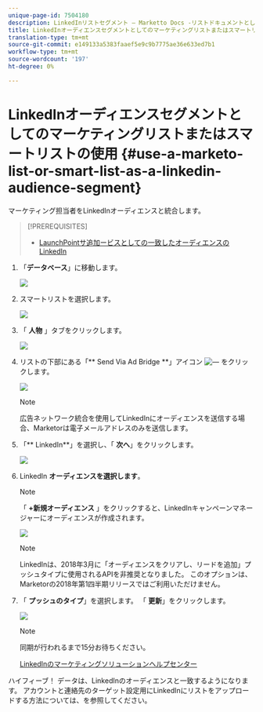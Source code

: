 ```yaml
---
unique-page-id: 7504180
description: LinkedInリストセグメント — Marketto Docs -リストドキュメントとしてのMarketoオーディエンスまたはスマート製品の使用
title: LinkedInオーディエンスセグメントとしてのマーケティングリストまたはスマートリストの使用
translation-type: tm+mt
source-git-commit: e149133a5383faaef5e9c9b7775ae36e633ed7b1
workflow-type: tm+mt
source-wordcount: '197'
ht-degree: 0%

---
```



# LinkedInオーディエンスセグメントとしてのマーケティングリストまたはスマートリストの使用 {#use-a-marketo-list-or-smart-list-as-a-linkedin-audience-segment}

マーケティング担当者をLinkedInオーディエンスと統合します。

>[!PREREQUISITES]
>
>* [LaunchPointサ追加ービスとしての一致したオーディエンスのLinkedIn](../../../../product-docs/demand-generation/ad-network-integrations/add-linkedin-matched-audiences-as-a-launchpoint-service.md)

>



1. 「**データベース**」に移動します。

   ![](assets/db.png)

1. スマートリストを選択します。

   ![](assets/two.png)

1. 「 **人物** 」タブをクリックします。

   ![](assets/three-1.png)

1. リストの下部にある「** Send Via Ad Bridge **」アイコン ![—](assets/image2015-4-20-18-3a18-3a41.png) をクリックします。

   ![](assets/four-1.png)

   >[!NOTE]
   >
   >広告ネットワーク統合を使用してLinkedInにオーディエンスを送信する場合、Marketorは電子メールアドレスのみを送信します。

1. 「** LinkedIn**」を選択し、「 **次へ**」をクリックします。

   ![](assets/image2015-4-20-18-3a7-3a19.png)

1. LinkedIn **オーディエンスを選択します**。

   >[!NOTE]
   >
   >「 **+新規オーディエンス** 」をクリックすると、LinkedInキャンペーンマネージャーにオーディエンスが作成されます。

   ![](assets/6.png)

   >[!NOTE]
   >
   >LinkedInは、2018年3月に「オーディエンスをクリアし、リードを追加」プッシュタイプに使用されるAPIを非推奨となりました。 このオプションは、Marketorの2018年第1四半期リリースではご利用いただけません。

1. 「 **プッシュのタイプ**」を選択します。 「 **更新**」をクリックします。

   ![](assets/7.png)

   >[!NOTE]
   >
   >同期が行われるまで15分お待ちください。

   [LinkedInのマーケティングソリューションヘルプセンター](https://www.linkedin.com/help/lms/answer/73938?query=ad%20segment)

ハイフィーブ！ データは、LinkedInのオーディエンスと一致するようになります。 アカウントと連絡先のターゲット設定用にLinkedInにリストをアップロードする方法については、を参照してください。